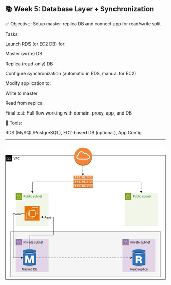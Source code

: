 ## 📚 Week 5: Database Layer + Synchronization

✅ Objective: Setup master-replica DB and connect app for read/write split

Tasks:

Launch RDS (or EC2 DB) for:

Master (write) DB

Replica (read-only) DB

Configure synchronization (automatic in RDS, manual for EC2)

Modify application to:

Write to master

Read from replica

Final test: Full flow working with domain, proxy, app, and DB

🔧 Tools:

RDS (MySQL/PostgreSQL), EC2-based DB (optional), App Config

---

###

![My Image](./Images/3-tier-week-5.jpg)